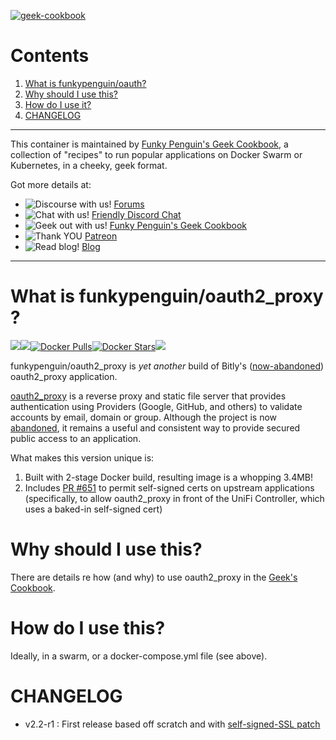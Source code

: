 [cookbookurl]: https://geek-cookbook.funkypenguin.co.nz
[kitchenurl]: https://discourse.kitchen.funkypenguin.co.nz
[discordurl]: http://chat.funkypenguin.co.nz
[patreonurl]: https://patreon.com/funkypenguin
[blogurl]: https://www.funkypenguin.co.nz
[appurl]: https://github.com/bitly/oauth2_proxy
[hub]: https://hub.docker.com/r/funkypenguin/oauth2_proxy/

[![geek-cookbook](https://raw.githubusercontent.com/funkypenguin/www.funkypenguin.co.nz/master/images/geek-kitchen-banner.png)][cookbookurl]

# Contents

1. [What is funkypenguin/oauth?](#what-is-funkypenguin-oauth2_proxy)
2. [Why should I use this?](#why-should-i-use-this)
3. [How do I use it?](#how-do-i-use-this)
4. [CHANGELOG](#changelog)

---

This container is maintained by [Funky Penguin's Geek Cookbook][cookbookurl], a collection of "recipes" to run popular applications
on Docker Swarm or Kubernetes, in a cheeky, geek format.

Got more details at:
* ![Discourse with us!](https://img.shields.io/discourse/https/discourse.geek-kitchen.funkypenguin.co.nz/topics.svg) [Forums][kitchenurl]
* ![Chat with us!](https://img.shields.io/discord/396055506072109067.svg) [Friendly Discord Chat][discordurl]
* ![Geek out with us!](https://img.shields.io/badge/recipies-35+-brightgreen.svg) [Funky Penguin's Geek Cookbook][cookbookurl]
* ![Thank YOU](https://img.shields.io/badge/thank-you-brightgreen.svg) [Patreon][patreonurl]
* ![Read blog!](https://img.shields.io/badge/read-blog-brightgreen.svg) [Blog][blogurl]

---

# What is funkypenguin/oauth2_proxy ?

[![](https://images.microbadger.com/badges/version/funkypenguin/oauth2_proxy.svg)](https://microbadger.com/images/funkypenguin/oauth2_proxy "Get your own version badge on microbadger.com")[![](https://images.microbadger.com/badges/image/funkypenguin/oauth2_proxy.svg)](https://microbadger.com/images/funkypenguin/oauth2_proxy "Get your own image badge on microbadger.com")[![Docker Pulls](https://img.shields.io/docker/pulls/funkypenguin/oauth2_proxy.svg)][hub][![Docker Stars](https://img.shields.io/docker/stars/funkypenguin/oauth2_proxy.svg)][hub][![](https://images.microbadger.com/badges/commit/funkypenguin/oauth2_proxy.svg)](https://microbadger.com/images/oauth2_proxy "Get your own commit badge on microbadger.com")

funkypenguin/oauth2_proxy is _yet another_ build of Bitly's ([now-abandoned](https://github.com/bitly/oauth2_proxy/issues/628#issuecomment-417121636)) oauth2_proxy application.

[oauth2_proxy][appurl] is a reverse proxy and static file server that provides authentication using Providers (Google, GitHub, and others) to validate accounts by email, domain or group. Although the project is now [abandoned](https://github.com/bitly/oauth2_proxy/issues/628#issuecomment-417121636), it remains a useful and consistent way to provide secured public access to an application.

What makes this version unique is:

1. Built with 2-stage Docker build, resulting image is a whopping 3.4MB!
2. Includes [PR #651](https://github.com/bitly/oauth2_proxy/pull/651) to permit self-signed certs on upstream applications (specifically, to allow oauth2_proxy in front of the UniFi Controller, which uses a baked-in self-signed cert)

# Why should I use this?

There are details re how (and why) to use oauth2_proxy in the [Geek's Cookbook](https://geek-cookbook.funkypenguin.co.nz/reference/oauth_proxy/).

# How do I use this?

Ideally, in a swarm, or a docker-compose.yml file (see above).

# CHANGELOG

* v2.2-r1 : First release based off scratch and with [self-signed-SSL patch](https://github.com/bitly/oauth2_proxy/pull/651/commits/3899576c07a51cf94307d679c76aafd72dcba4f2)
